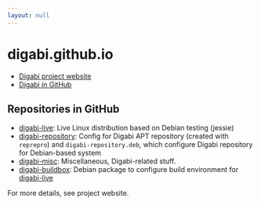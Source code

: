 ```yaml
---
layout: null
---
```

# digabi.github.io

 - [Digabi project website](https://digabi.fi/)
 - [Digabi in GitHub](https://github.com/digabi/)

## Repositories in GitHub
 
 - [digabi-live](/digabi-live/): Live Linux distribution based on Debian testing 
 (jessie)
 - [digabi-repository](/digabi-repository/): Config for Digabi APT repository (created with 
 `reprepro`) and `digabi-repository.deb`, which configure Digabi 
 repository for Debian-based system
 - [digabi-misc](/digabi-misc/): Miscellaneous, Digabi-related stuff.
 - [digabi-buildbox](/digabi-buildbox/): Debian package to configure build environment for 
 [digabi-live](/digabi-live/)


For more details, see project website.

